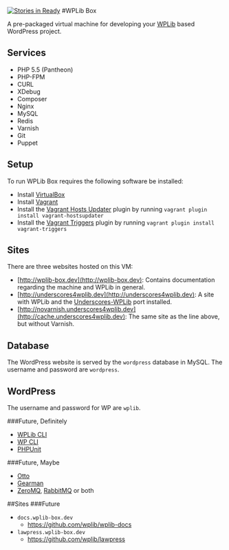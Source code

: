 [![Stories in Ready](https://badge.waffle.io/wplib/wplib-box.png?label=ready&title=Ready)](https://waffle.io/wplib/wplib-box)
#WPLib Box

A pre-packaged virtual machine for developing your [WPLib](https://github.com/wplib/wplib) based WordPress project.

## Services

- PHP 5.5 (Pantheon)
- PHP-FPM
- CURL
- XDebug
- Composer
- Nginx
- MySQL
- Redis
- Varnish
- Git
- Puppet

## Setup
To run WPLib Box requires the following software be installed:

- Install [VirtualBox](https://www.virtualbox.org/)
- Install [Vagrant](https://www.vagrantup.com/)
- Install the [Vagrant Hosts Updater](https://github.com/cogitatio/vagrant-hostsupdater) plugin by running `vagrant plugin install vagrant-hostsupdater`
- Install the [Vagrant Triggers](https://github.com/emyl/vagrant-triggers) plugin by running `vagrant plugin install vagrant-triggers`

## Sites

There are three websites hosted on this VM:
 
 - [http://wplib-box.dev](http://wplib-box.dev): Contains documentation regarding the machine and WPLib in general.
 - [http://underscores4wplib.dev](http://underscores4wplib.dev): A site with WPLib and the 
 [Underscores-WPLib](https://github.com/wplib/underscores4wplib) port installed.
 - [http://novarnish.underscores4wplib.dev](http://cache.underscores4wplib.dev): The same site as the line above, 
 but without Varnish.
 
## Database
 
The WordPress website is served by the `wordpress` database in MySQL. The username and password are `wordpress`.

## WordPress

The username and password for WP are `wplib`.


###Future, Definitely
- [WPLib CLI](https://github.com/wplib/wplib-cli)
- [WP CLI](http://wp-cli.org/)
- [PHPUnit](https://phpunit.de/)

###Future, Maybe
- [Otto](https://ottoproject.io/)
- [Gearman](http://gearman.org/)
- [ZeroMQ](http://zeromq.org/), [RabbitMQ](https://www.rabbitmq.com/) or both

##Sites
###Future
- `docs.wplib-box.dev`  
	- https://github.com/wplib/wplib-docs
- `lawpress.wplib-box.dev` 
	- https://github.com/wplib/lawpress

